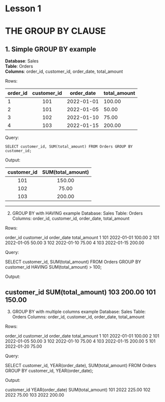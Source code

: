 # Lesson 1
# THE GROUP BY CLAUSE

## 1. Simple GROUP BY example
**Database**: Sales<br>
**Table**: Orders<br>
**Columns**: order_id, customer_id, order_date, total_amount

Rows:

| order_id	| customer_id |	order_date | total_amount |
|:----------|:-----------:|:----------:|:-------------|
|1	        |101	      |2022-01-01  |	100.00    |
|2	        |101          |2022-01-05  |    50.00     |
|3      	|102	      |2022-01-10  |    75.00     |
|4          |103          |2022-01-15  |    200.00    |


Query:

`SELECT customer_id, SUM(total_amount)
FROM Orders
GROUP BY customer_id;`


Output:

| customer_id | SUM(total_amount)|
|:-----------:|:----------------:|
|101          |    150.00        |
|102	      |    75.00         |
|103          |    200.00        |

---

2. GROUP BY with HAVING example
Database: Sales
Table: Orders
Columns: order_id, customer_id, order_date, total_amount


Rows:

order_id	customer_id	order_date	total_amount
1	101	2022-01-01	100.00
2	101	2022-01-05	50.00
3	102	2022-01-10	75.00
4	103	2022-01-15	200.00


Query:

SELECT customer_id, SUM(total_amount)
FROM Orders
GROUP BY customer_id
HAVING SUM(total_amount) > 100;


Output:

customer_id	SUM(total_amount)
103	200.00
101	150.00
---

3. GROUP BY with multiple columns example
Database: Sales
Table: Orders
Columns: order_id, customer_id, order_date, total_amount


Rows:

order_id	customer_id	order_date	total_amount
1	101	2022-01-01	100.00
2	101	2022-01-05	50.00
3	102	2022-01-10	75.00
4	103	2022-01-15	200.00
5	101	2022-01-20	75.00


Query:

SELECT customer_id, YEAR(order_date), SUM(total_amount)
FROM Orders
GROUP BY customer_id, YEAR(order_date);


Output:

customer_id	YEAR(order_date)	SUM(total_amount)
101	2022	225.00
102	2022	75.00
103	2022	200.00
